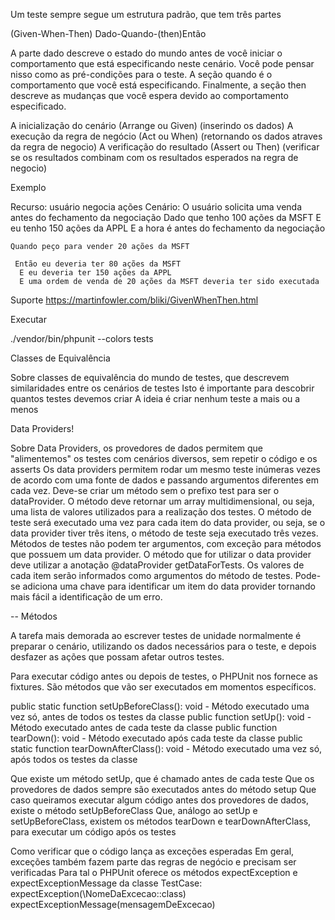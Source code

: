 Um teste sempre segue um estrutura padrão, que tem três partes

(Given-When-Then)
Dado-Quando-(then)Então 

A parte dado descreve o estado do mundo antes de você iniciar o comportamento que está especificando neste cenário. Você pode pensar nisso como as pré-condições para o teste.
A seção quando é o comportamento que você está especificando.
Finalmente, a seção then descreve as mudanças que você espera devido ao comportamento especificado.

A inicialização do cenário (Arrange ou Given)
(inserindo os dados)
A execução da regra de negócio (Act ou When)
(retornando os dados atraves da regra de negocio)
A verificação do resultado (Assert ou Then)
(verificar se os resultados combinam com os resultados esperados na regra de negocio)

Exemplo

Recurso: usuário negocia ações
  Cenário: O usuário solicita uma venda antes do fechamento da negociação
    Dado que tenho 100 ações da MSFT
       E eu tenho 150 ações da APPL
       E a hora é antes do fechamento da negociação

    Quando peço para vender 20 ações da MSFT
     
     Então eu deveria ter 80 ações da MSFT
      E eu deveria ter 150 ações da APPL
      E uma ordem de venda de 20 ações da MSFT deveria ter sido executada

Suporte
https://martinfowler.com/bliki/GivenWhenThen.html

Executar 

./vendor/bin/phpunit --colors tests

Classes de Equivalência

Sobre classes de equivalência do mundo de testes, que descrevem similaridades entre os cenários de testes
Isto é importante para descobrir quantos testes devemos criar
A ideia é criar nenhum teste a mais ou a menos

Data Providers!

Sobre Data Providers, os provedores de dados permitem que "alimentemos" os testes com cenários diversos, sem repetir o código e os asserts
Os data providers permitem rodar um mesmo teste inúmeras vezes de acordo com uma fonte de dados e passando argumentos diferentes em cada vez.
Deve-se criar um método sem o prefixo test para ser o dataProvider.
O método deve retornar um array multidimensional, ou seja, uma lista de valores utilizados para a realização dos testes.
O método de teste será executado uma vez para cada item do data provider, ou seja, se o data provider tiver três itens, o método de teste seja executado três vezes.
Métodos de testes não podem ter argumentos, com exceção para métodos que possuem um data provider.
O método que for utilizar o data provider deve utilizar a anotação @dataProvider getDataForTests.
Os valores de cada item serão informados como argumentos do método de testes.
Pode-se adiciona uma chave para identificar um item do data provider tornando mais fácil a identificação de um erro.

-- Métodos

A tarefa mais demorada ao escrever testes de unidade normalmente é preparar o cenário, utilizando os dados necessários para o teste, e depois desfazer as ações que possam afetar outros testes.

Para executar código antes ou depois de testes, o PHPUnit nos fornece as fixtures. São métodos que vão ser executados em momentos específicos.

public static function setUpBeforeClass(): void - Método executado uma vez só, antes de todos os testes da classe
public function setUp(): void - Método executado antes de cada teste da classe
public function tearDown(): void - Método executado após cada teste da classe
public static function tearDownAfterClass(): void - Método executado uma vez só, após todos os testes da classe


Que existe um método setUp, que é chamado antes de cada teste
Que os provedores de dados sempre são executados antes do método setup
Que caso queiramos executar algum código antes dos provedores de dados, existe o método setUpBeforeClass
Que, análogo ao setUp e setUpBeforeClass, existem os métodos tearDown e tearDownAfterClass, para executar um código após os testes

Como verificar que o código lança as exceções esperadas
Em geral, exceções também fazem parte das regras de negócio e precisam ser verificadas
Para tal o PHPUnit oferece os métodos expectException e expectExceptionMessage da classe TestCase:
expectException(\NomeDaExcecao::class)
expectExceptionMessage(mensagemDeExcecao)
